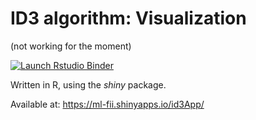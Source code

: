 # ID3 algorithm: Visualization

(not working for the moment)
<!-- badges: start -->
[![Launch Rstudio Binder](http://mybinder.org/badge_logo.svg)](https://mybinder.org/v2/gh/aciobanusebi/id3_r_shiny/master?urlpath=shiny/app/)
<!-- badges: end -->

Written in R, using the *shiny* package.

Available at: https://ml-fii.shinyapps.io/id3App/
